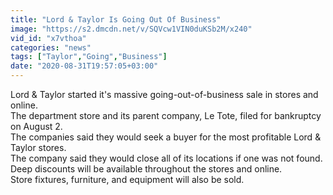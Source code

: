 ```yaml
---
title: "Lord & Taylor Is Going Out Of Business"
image: "https://s2.dmcdn.net/v/SQVcw1VIN0duKSb2M/x240"
vid_id: "x7vthoa"
categories: "news"
tags: ["Taylor","Going","Business"]
date: "2020-08-31T19:57:05+03:00"
---
```

Lord &amp; Taylor started it's massive going-out-of-business sale in stores and online.  <br>The department store and its parent company, Le Tote, filed for bankruptcy on August 2.   <br>The companies said they would seek a buyer for the most profitable Lord &amp; Taylor stores.  <br>The company said they would close all of its locations if one was not found.  <br>Deep discounts will be available throughout the stores and online.  <br>Store fixtures, furniture, and equipment will also be sold.
